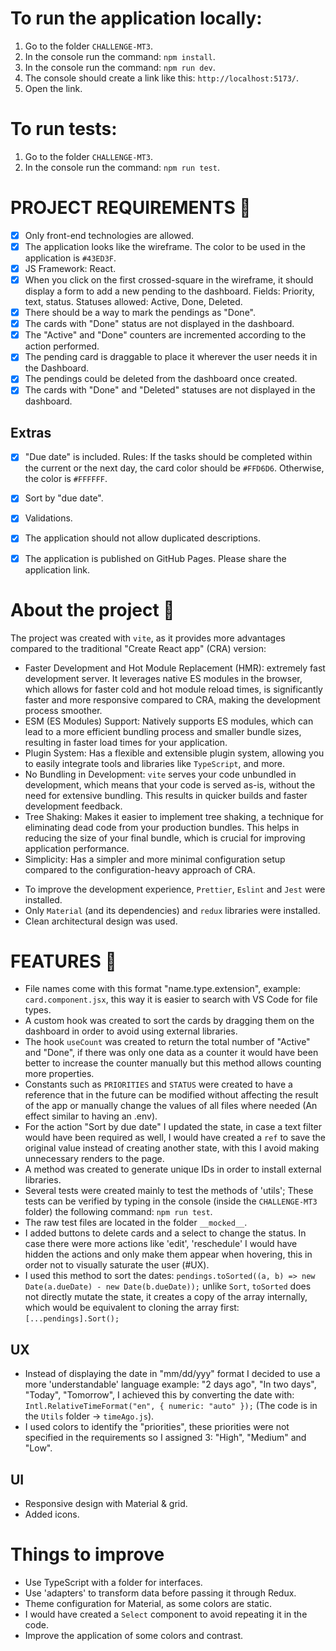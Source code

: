 # To run the application locally:

1. Go to the folder `CHALLENGE-MT3`.
2. In the console run the command: `npm install`.
3. In the console run the command: `npm run dev`.
4. The console should create a link like this: `http://localhost:5173/`.
5. Open the link.

# To run tests:

1. Go to the folder `CHALLENGE-MT3`.
2. In the console run the command: `npm run test`.

# PROJECT REQUIREMENTS 🚩

- [X] Only front-end technologies are allowed.
- [X] The application looks like the wireframe. The color to be used in the application is `#43ED3F`.
- [X] JS Framework: React.
- [X] When you click on the first crossed-square in the wireframe, it should display a form to add a new pending to the dashboard. Fields: Priority, text, status. Statuses allowed: Active, Done, Deleted.
- [X] There should be a way to mark the pendings as "Done".
- [X] The cards with "Done" status are not displayed in the dashboard.
- [X] The "Active" and "Done" counters are incremented according to the action performed.
- [X] The pending card is draggable to place it wherever the user needs it in the Dashboard.
- [X] The pendings could be deleted from the dashboard once created.
- [X] The cards with "Done" and "Deleted" statuses are not displayed in the dashboard.

## Extras

- [X] "Due date" is included. Rules: If the tasks should be completed within the current or the next day, the card color should be `#FFD6D6`. Otherwise, the color is `#FFFFFF`.
- [X] Sort by "due date".
- [X] Validations.
- [X] The application should not allow duplicated descriptions.
- [X] The application is published on GitHub Pages. Please share the application link.


# About the project 📃

The project was created with `vite`, as it provides more advantages compared to the traditional "Create React app" (CRA) version: 
- Faster Development and Hot Module Replacement (HMR): extremely fast development server. It leverages native ES modules in the browser, which allows for faster cold and hot module reload times, is significantly faster and more responsive compared to CRA, making the development process smoother.
- ESM (ES Modules) Support: Natively supports ES modules, which can lead to a more efficient bundling process and smaller bundle sizes, resulting in faster load times for your application.
- Plugin System: Has a flexible and extensible plugin system, allowing you to easily integrate tools and libraries like `TypeScript`, and more.
- No Bundling in Development:
`vite` serves your code unbundled in development, which means that your code is served as-is, without the need for extensive bundling. This results in quicker builds and faster development feedback.
- Tree Shaking: Makes it easier to implement tree shaking, a technique for eliminating dead code from your production bundles. This helps in reducing the size of your final bundle, which is crucial for improving application performance.
- Simplicity: Has a simpler and more minimal configuration setup compared to the configuration-heavy approach of CRA. 

* To improve the development experience, `Prettier`, `Eslint` and `Jest` were installed.
* Only `Material` (and its dependencies) and `redux` libraries were installed.
* Clean architectural design was used.

# FEATURES 🎉
- File names come with this format "name.type.extension", example: `card.component.jsx`, this way it is easier to search with VS Code for file types.
- A custom hook was created to sort the cards by dragging them on the dashboard in order to avoid using external libraries.
- The hook `useCount` was created to return the total number of "Active" and "Done", if there was only one data as a counter it would have been better to increase the counter manually but this method allows counting more properties.
- Constants such as `PRIORITIES` and `STATUS` were created to have a reference that in the future can be modified without affecting the result of the app or manually change the values of all files where needed (An effect similar to having an .env).
- For the action "Sort by due date" I updated the state, in case a text filter would have been required as well, I would have created a `ref` to save the original value instead of creating another state, with this I avoid making unnecessary renders to the page.
- A method was created to generate unique IDs in order to install external libraries.
- Several tests were created mainly to test the methods of 'utils'; These tests can be verified by typing in the console (inside the `CHALLENGE-MT3` folder) the following command: `npm run test`.
- The raw test files are located in the folder `__mocked__`.
- I added buttons to delete cards and a select to change the status. In case there were more actions like 'edit', 'reschedule' I would have hidden the actions and only make them appear when hovering, this in order not to visually saturate the user (#UX).
- I used this method to sort the dates: `pendings.toSorted((a, b) => new Date(a.dueDate) - new Date(b.dueDate));` unlike `Sort`, `toSorted` does not directly mutate the state, it creates a copy of the array internally, which would be equivalent to cloning the array first: `[...pendings].Sort();` 

## UX
- Instead of displaying the date in "mm/dd/yyy" format I decided to use a more 'understandable' language example: "2 days ago", "In two days", "Today", "Tomorrow", I achieved this by converting the date with: `Intl.RelativeTimeFormat("en", { numeric: "auto" });` (The code is in the `Utils` folder -> `timeAgo.js`).
- I used colors to identify the "priorities", these priorities were not specified in the requirements so I assigned 3: "High", "Medium" and "Low".

## UI
- Responsive design with Material & grid.
- Added icons.

# Things to improve
- Use TypeScript with a folder for interfaces.
- Use 'adapters' to transform data before passing it through Redux.
- Theme configuration for Material, as some colors are static.
- I would have created a `Select` component to avoid repeating it in the code.
- Improve the application of some colors and contrast.